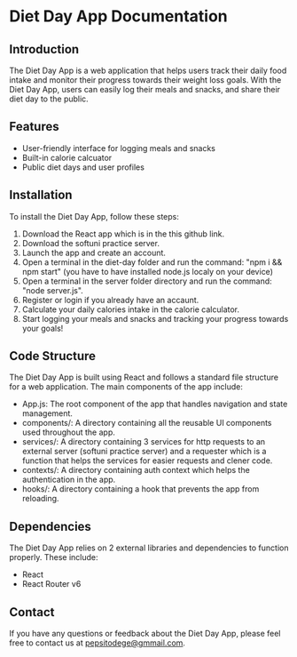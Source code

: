 # Diet Day App Documentation

## Introduction

The Diet Day App is a web application that helps users track their daily food intake and monitor their progress towards their weight loss goals. With the Diet Day App, users can easily log their meals and snacks, and share their diet day to the public.

## Features

- User-friendly interface for logging meals and snacks
- Built-in calorie calcuator
- Public diet days and user profiles

## Installation

To install the Diet Day App, follow these steps:

1. Download the React app which is in the this github link.
2. Download the softuni practice server.
3. Launch the app and create an account.
4. Open a terminal in the diet-day folder and run the command: "npm i && npm start" (you have to have installed node.js localy on your device)
5. Open a terminal in the server folder directory and run the command: "node server.js".
6. Register or login if you already have an accaunt.
7. Calculate your daily calories intake in the calorie calculator.
8. Start logging your meals and snacks and tracking your progress towards your goals!

## Code Structure

The Diet Day App is built using React and follows a standard file structure for a web application. The main components of the app include:

- App.js: The root component of the app that handles navigation and state management.
- components/: A directory containing all the reusable UI components used throughout the app.
- services/: A directory containing 3 services for http requests to an external server (softuni practice server) and a requester which is a function that helps the services for easier requests and clener code.
- contexts/: A directory containing auth context which helps the authentication in the app.
- hooks/: A directory containing a hook that prevents the app from reloading.


## Dependencies

The Diet Day App relies on 2 external libraries and dependencies to function properly. These include:

- React 
- React Router v6

## Contact

If you have any questions or feedback about the Diet Day App, please feel free to contact us at pepsitodege@gmmail.com.
